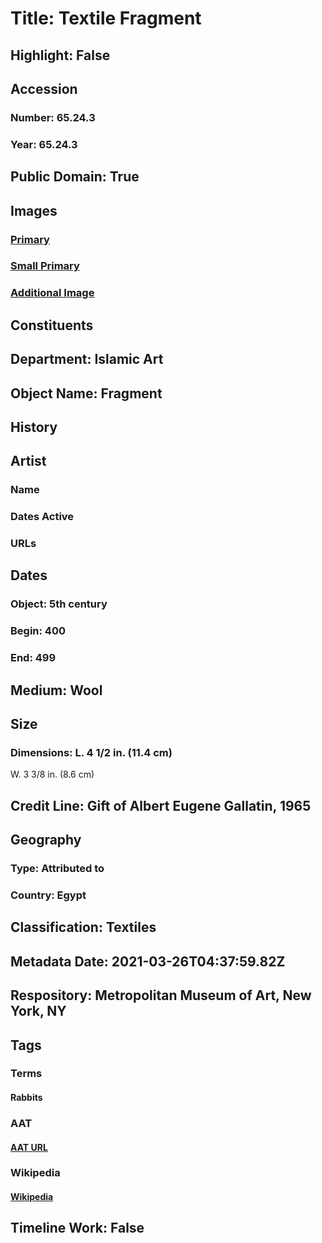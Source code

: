 # Title: Textile Fragment
## Highlight: False
## Accession
### Number: 65.24.3
### Year: 65.24.3
## Public Domain: True
## Images
### [Primary](https://images.metmuseum.org/CRDImages/is/original/sf65-24-3.jpg)
### [Small Primary](https://images.metmuseum.org/CRDImages/is/web-large/sf65-24-3.jpg)
### [Additional Image](https://images.metmuseum.org/CRDImages/is/original/182004.jpg)
## Constituents
## Department: Islamic Art
## Object Name: Fragment
## History
## Artist
### Name
### Dates Active
### URLs
## Dates
### Object: 5th century
### Begin: 400
### End: 499
## Medium: Wool
## Size
### Dimensions: L. 4 1/2 in. (11.4 cm)
W.  3 3/8 in. (8.6 cm)
## Credit Line: Gift of Albert Eugene Gallatin, 1965
## Geography
### Type: Attributed to
### Country: Egypt
## Classification: Textiles
## Metadata Date: 2021-03-26T04:37:59.82Z
## Respository: Metropolitan Museum of Art, New York, NY
## Tags
### Terms
#### Rabbits
### AAT
#### [AAT URL](http://vocab.getty.edu/page/aat/300250218)
### Wikipedia
#### [Wikipedia]()
## Timeline Work: False
